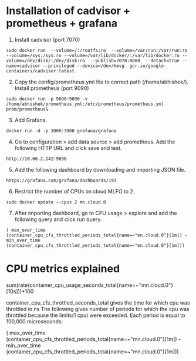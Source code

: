 # Installation of cadvisor + prometheus + grafana
1. Install cadvisor (port 7070)

`sudo docker run 
  --volume=/:/rootfs:ro 
  --volume=/var/run:/var/run:ro 
  --volume=/sys:/sys:ro
  --volume=/var/lib/docker/:/var/lib/docker:ro
  --volume=/dev/disk/:/dev/disk:ro 
  --publish=7070:8080 
  --detach=true
  --name=cadvisor
  --privileged
  --device=/dev/kmsg 
  gcr.io/google-containers/cadvisor:latest `


2. Copy the config/prometheus.yml file to correct path (/home/abhishek/). Install prometheus (port 9090)

`sudo docker run
    -p 9090:9090
    -v /home/abhishek/prometheus.yml:/etc/prometheus/prometheus.yml
    prom/prometheus&
`

3. Add Grafana.

`docker run -d -p 3000:3000 grafana/grafana`

4. Go to configuration > add data source > add prometheus. Add the following HTTP URL and click save and test.

`http://10.66.2.142:9090`

5. Add the following dashboard by downloading and importing JSON file.

`https://grafana.com/grafana/dashboards/193`

6. Restrict the number of CPUs on cloud MLFO to 2.

`sudo docker update --cpus 2 mn.cloud.0`

7. After importing dashboard, go to CPU usage > explore and add the following query and click run query.

`( max_over_time (container_cpu_cfs_throttled_periods_total{name=~"mn.cloud.0"}[1m]) - 
min_over_time (container_cpu_cfs_throttled_periods_total{name=~"mn.cloud.0"}[1m])) `


# CPU metrics explained
sum(rate(container_cpu_usage_seconds_total{name=~"mn.cloud.0"}[10s]))*100

container_cpu_cfs_throttled_seconds_total gives the time for which cpu was throttled in ns
The following gives number of periods for which the cpu was throttled because the limits(1 cpu) were exceeded. Each period is equal to 100,000 microseconds:

( max_over_time (container_cpu_cfs_throttled_periods_total{name=~"mn.cloud.0"}[1m]) - 
min_over_time (container_cpu_cfs_throttled_periods_total{name=~"mn.cloud.0"}[1m])) 
